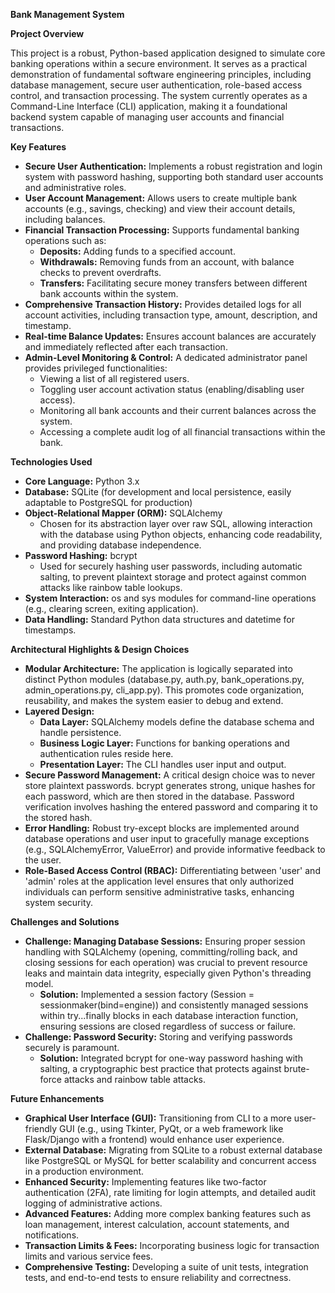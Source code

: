 **Bank Management System**

**Project Overview**

This project is a robust, Python-based application designed to simulate core banking operations within a secure environment. It serves as a practical demonstration of fundamental software engineering principles, including database management, secure user authentication, role-based access control, and transaction processing. The system currently operates as a Command-Line Interface (CLI) application, making it a foundational backend system capable of managing user accounts and financial transactions.

**Key Features**

* **Secure User Authentication:** Implements a robust registration and login system with password hashing, supporting both standard user accounts and administrative roles.  
* **User Account Management:** Allows users to create multiple bank accounts (e.g., savings, checking) and view their account details, including balances.  
* **Financial Transaction Processing:** Supports fundamental banking operations such as:  
  * **Deposits:** Adding funds to a specified account.  
  * **Withdrawals:** Removing funds from an account, with balance checks to prevent overdrafts.  
  * **Transfers:** Facilitating secure money transfers between different bank accounts within the system.  
* **Comprehensive Transaction History:** Provides detailed logs for all account activities, including transaction type, amount, description, and timestamp.  
* **Real-time Balance Updates:** Ensures account balances are accurately and immediately reflected after each transaction.  
* **Admin-Level Monitoring & Control:** A dedicated administrator panel provides privileged functionalities:  
  * Viewing a list of all registered users.  
  * Toggling user account activation status (enabling/disabling user access).  
  * Monitoring all bank accounts and their current balances across the system.  
  * Accessing a complete audit log of all financial transactions within the bank.

**Technologies Used**

* **Core Language:** Python 3.x  
* **Database:** SQLite (for development and local persistence, easily adaptable to PostgreSQL for production)  
* **Object-Relational Mapper (ORM):** SQLAlchemy  
  * Chosen for its abstraction layer over raw SQL, allowing interaction with the database using Python objects, enhancing code readability, and providing database independence.  
* **Password Hashing:** bcrypt  
  * Used for securely hashing user passwords, including automatic salting, to prevent plaintext storage and protect against common attacks like rainbow table lookups.  
* **System Interaction:** os and sys modules for command-line operations (e.g., clearing screen, exiting application).  
* **Data Handling:** Standard Python data structures and datetime for timestamps.

**Architectural Highlights & Design Choices**

* **Modular Architecture:** The application is logically separated into distinct Python modules (database.py, auth.py, bank\_operations.py, admin\_operations.py, cli\_app.py). This promotes code organization, reusability, and makes the system easier to debug and extend.  
* **Layered Design:**  
  * **Data Layer:** SQLAlchemy models define the database schema and handle persistence.  
  * **Business Logic Layer:** Functions for banking operations and authentication rules reside here.  
  * **Presentation Layer:** The CLI handles user input and output.  
* **Secure Password Management:** A critical design choice was to never store plaintext passwords. bcrypt generates strong, unique hashes for each password, which are then stored in the database. Password verification involves hashing the entered password and comparing it to the stored hash.  
* **Error Handling:** Robust try-except blocks are implemented around database operations and user input to gracefully manage exceptions (e.g., SQLAlchemyError, ValueError) and provide informative feedback to the user.  
* **Role-Based Access Control (RBAC):** Differentiating between 'user' and 'admin' roles at the application level ensures that only authorized individuals can perform sensitive administrative tasks, enhancing system security.

**Challenges and Solutions**

* **Challenge: Managing Database Sessions:** Ensuring proper session handling with SQLAlchemy (opening, committing/rolling back, and closing sessions for each operation) was crucial to prevent resource leaks and maintain data integrity, especially given Python's threading model.  
  * **Solution:** Implemented a session factory (Session \= sessionmaker(bind=engine)) and consistently managed sessions within try...finally blocks in each database interaction function, ensuring sessions are closed regardless of success or failure.  
* **Challenge: Password Security:** Storing and verifying passwords securely is paramount.  
  * **Solution:** Integrated bcrypt for one-way password hashing with salting, a cryptographic best practice that protects against brute-force attacks and rainbow table attacks.

**Future Enhancements**

* **Graphical User Interface (GUI):** Transitioning from CLI to a more user-friendly GUI (e.g., using Tkinter, PyQt, or a web framework like Flask/Django with a frontend) would enhance user experience.  
* **External Database:** Migrating from SQLite to a robust external database like PostgreSQL or MySQL for better scalability and concurrent access in a production environment.  
* **Enhanced Security:** Implementing features like two-factor authentication (2FA), rate limiting for login attempts, and detailed audit logging of administrative actions.  
* **Advanced Features:** Adding more complex banking features such as loan management, interest calculation, account statements, and notifications.  
* **Transaction Limits & Fees:** Incorporating business logic for transaction limits and various service fees.  
* **Comprehensive Testing:** Developing a suite of unit tests, integration tests, and end-to-end tests to ensure reliability and correctness.


